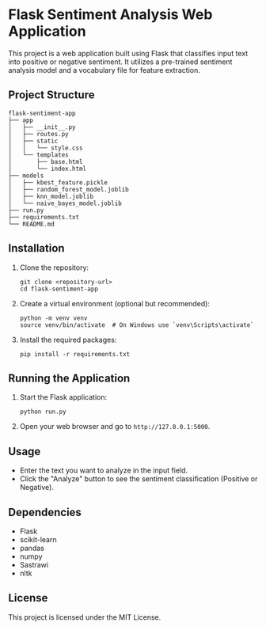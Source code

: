 # Flask Sentiment Analysis Web Application

This project is a web application built using Flask that classifies input text into positive or negative sentiment. It utilizes a pre-trained sentiment analysis model and a vocabulary file for feature extraction.

## Project Structure

```
flask-sentiment-app
├── app
│   ├── __init__.py
│   ├── routes.py
│   ├── static
│   │   └── style.css
│   └── templates
│       ├── base.html
│       └── index.html
├── models
│   ├── kbest_feature.pickle
│   ├── random_forest_model.joblib
│   ├── knn_model.joblib
│   └── naive_bayes_model.joblib
├── run.py
├── requirements.txt
└── README.md
```

## Installation

1. Clone the repository:
   ```
   git clone <repository-url>
   cd flask-sentiment-app
   ```

2. Create a virtual environment (optional but recommended):
   ```
   python -m venv venv
   source venv/bin/activate  # On Windows use `venv\Scripts\activate`
   ```

3. Install the required packages:
   ```
   pip install -r requirements.txt
   ```

## Running the Application

1. Start the Flask application:
   ```
   python run.py
   ```

2. Open your web browser and go to `http://127.0.0.1:5000`.

## Usage

- Enter the text you want to analyze in the input field.
- Click the "Analyze" button to see the sentiment classification (Positive or Negative).

## Dependencies

- Flask
- scikit-learn
- pandas
- numpy
- Sastrawi
- nltk

## License

This project is licensed under the MIT License.
